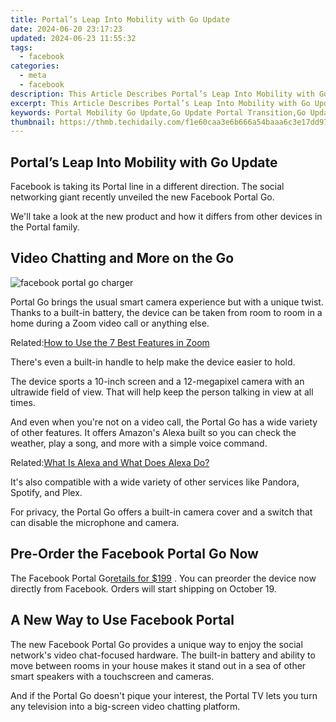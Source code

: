 ```yaml
---
title: Portal’s Leap Into Mobility with Go Update
date: 2024-06-20 23:17:23
updated: 2024-06-23 11:55:32
tags:
  - facebook
categories:
  - meta
  - facebook
description: This Article Describes Portal’s Leap Into Mobility with Go Update
excerpt: This Article Describes Portal’s Leap Into Mobility with Go Update
keywords: Portal Mobility Go Update,Go Update Portal Transition,Go Update for Mobile Access,Portal Enhanced Connectivity,Go Update,Upgraded Portal to Mobile,Mobility Leap in Portal Go Update
thumbnail: https://thmb.techidaily.com/f1e60caa3e6b666a54baaa6c3e17dd97a81f74bfc14a37bcb509db67f36be2c1.jpg
---
```


## Portal’s Leap Into Mobility with Go Update

 Facebook is taking its Portal line in a different direction. The social networking giant recently unveiled the new Facebook Portal Go.

 We'll take a look at the new product and how it differs from other devices in the Portal family.

## Video Chatting and More on the Go

![facebook portal go charger](https://static1.makeuseofimages.com/wordpress/wp-content/uploads/2021/09/facebook-portal-go-charger-1.jpg)

 Portal Go brings the usual smart camera experience but with a unique twist. Thanks to a built-in battery, the device can be taken from room to room in a home during a Zoom video call or anything else.

 Related:[How to Use the 7 Best Features in Zoom](https://www.makeuseof.com/how-to-use-the-7-best-features-in-zoom/)

 There's even a built-in handle to help make the device easier to hold.

 The device sports a 10-inch screen and a 12-megapixel camera with an ultrawide field of view. That will help keep the person talking in view at all times.

 And even when you're not on a video call, the Portal Go has a wide variety of other features. It offers Amazon's Alexa built so you can check the weather, play a song, and more with a simple voice command.

 Related:[What Is Alexa and What Does Alexa Do?](https://www.makeuseof.com/what-does-alexa-do/)

 It's also compatible with a wide variety of other services like Pandora, Spotify, and Plex.

 For privacy, the Portal Go offers a built-in camera cover and a switch that can disable the microphone and camera.

## Pre-Order the Facebook Portal Go Now

 The Facebook Portal Go[retails for $199](https://portal.facebook.com/products/portal-go/) . You can preorder the device now directly from Facebook. Orders will start shipping on October 19.

## A New Way to Use Facebook Portal

 The new Facebook Portal Go provides a unique way to enjoy the social network's video chat-focused hardware. The built-in battery and ability to move between rooms in your house makes it stand out in a sea of other smart speakers with a touchscreen and cameras.

 And if the Portal Go doesn't pique your interest, the Portal TV lets you turn any television into a big-screen video chatting platform.


<ins class="adsbygoogle"
     style="display:block"
     data-ad-format="autorelaxed"
     data-ad-client="ca-pub-7571918770474297"
     data-ad-slot="1223367746"></ins>



<ins class="adsbygoogle"
     style="display:block"
     data-ad-client="ca-pub-7571918770474297"
     data-ad-slot="8358498916"
     data-ad-format="auto"
     data-full-width-responsive="true"></ins>
